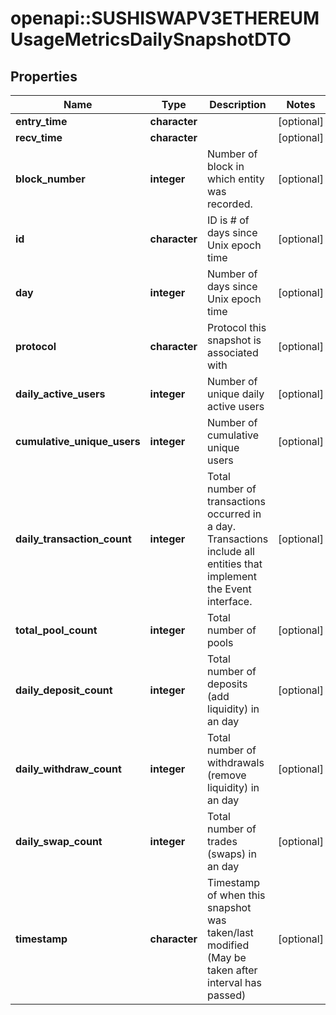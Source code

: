 # openapi::SUSHISWAPV3ETHEREUMUsageMetricsDailySnapshotDTO



## Properties
Name | Type | Description | Notes
------------ | ------------- | ------------- | -------------
**entry_time** | **character** |  | [optional] 
**recv_time** | **character** |  | [optional] 
**block_number** | **integer** | Number of block in which entity was recorded. | [optional] 
**id** | **character** | ID is # of days since Unix epoch time | [optional] 
**day** | **integer** | Number of days since Unix epoch time | [optional] 
**protocol** | **character** | Protocol this snapshot is associated with | [optional] 
**daily_active_users** | **integer** | Number of unique daily active users | [optional] 
**cumulative_unique_users** | **integer** | Number of cumulative unique users | [optional] 
**daily_transaction_count** | **integer** | Total number of transactions occurred in a day. Transactions include all entities that implement the Event interface. | [optional] 
**total_pool_count** | **integer** | Total number of pools | [optional] 
**daily_deposit_count** | **integer** | Total number of deposits (add liquidity) in an day | [optional] 
**daily_withdraw_count** | **integer** | Total number of withdrawals (remove liquidity) in an day | [optional] 
**daily_swap_count** | **integer** | Total number of trades (swaps) in an day | [optional] 
**timestamp** | **character** | Timestamp of when this snapshot was taken/last modified (May be taken after interval has passed) | [optional] 


